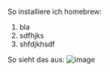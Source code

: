 So installiere ich homebrew:

1. bla
2. sdfhjks
3. shfdjkhsdf

So sieht das aus: ![image](https://github.com/HeleneTusche/Facharbeit/assets/19505743/0567f579-0f65-4dc3-864b-d88e7f0bf8b5)
